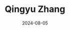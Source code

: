 ---
# Leave the homepage title empty to use the site title
title: 'Qingyu Zhang'
date: 2024-08-05
type: landing

# SEO description for homepage
description: 'Qingyu Zhang - Master''s student at the Institute of Software, Chinese Academy of Sciences (ISCAS). Research interests in Large Language Models, including long-text capabilities and multi-turn dialogue abilities.'

# SEO keywords
keywords:
  - Large Language Models
  - Model Compression
  - Long Context
  - Post-training
  - Reinforcement Learning
  - ISCAS
  - Qingyu Zhang

sections:
  - block: about.biography
    id: about
    content:
      title: Biography
      # The username directs to the user profile found in `content/authors/admin/`
      username: admin

  - block: markdown
    id: news
    content:
      title: News
      subtitle: ''
      text: |
        - **May, 2025** One paper "[*ShortGPT*](publication/shortgpt-acl2025/)" is accepted by ACL Findings 2025.
        - **Sep, 2024** One paper "[*Base of RoPE Bounds Context Length*](publication/base-of-rope-neurips2024/)" is accepted by NeurIPS 2024.
        - **Jun, 2024** Honored as an Outstanding Graduate at Fuzhou University.
        - **May, 2023** Won the **First Prize** in the 10th ASC Student Supercomputer Challenge.
        - **Nov, 2022** Won the **First Prize** in the 13th National College Student Mathematics Competition.
    design:
      view: compact
      columns: '2'

  - block: experience
    id: experience
    content:
      title: Experience
      date_format: Jan 2006
      # Experiences.
      items:
        - title: Algorithm Intern
          company: Meituan
          company_url: 'https://www.meituan.com/'
          location: Beijing, China
          date_start: '2024-12-01'
          date_end: ''
          description: |2-
              * Led the R&D of an RL-based dialogue optimization system for large models.
              * Deployed in a live business environment, increasing core business conversion rate by ~20%.
              * Research submitted to AAAI 2026.
        - title: Foundation Model Intern
          company: Baichuan Intelligence
          company_url: 'https://www.baichuan-ai.com/'
          location: Beijing, China
          date_start: '2024-01-01'
          date_end: '2024-10-31'
          description: |2-
              * Investigated Transformer redundancy and proposed a layer-based pruning method (**ShortGPT**, *ACL Findings*, 2025).
              * Researched the lower bounds of RoPE Base (**Base of RoPE Bounds Context Length**, *NeurIPS*, 2024).
              * Proposed a variant of the "Needle in a Haystack" evaluation method (Patent Granted).
        - title: Research Intern
          company: Institute of Software, Chinese Academy of Sciences
          company_url: 'http://www.iscas.ac.cn/'
          location: Beijing, China
          date_start: '2023-10-01'
          date_end: '2024-09-30'
          description: |2-
              * Adapted and optimized SFT/DPO algorithms for the Megatron framework (*ACL Demo*, 2025).
              * Implemented large-scale distributed training on Ascend 910b using the ModelLink framework.
    design:
      columns: '2'

  - block: collection
    id: projects
    content:
      title: Projects
      filters:
        folders:
          - project
    design:
      # Choose a view for the collection: card, compact, stream, showcase.
      view: card
      columns: '2'
      
  - block: collection
    id: publications
    content:
      title: Recent Publications
      text: "Here are some of my recent publications. You can find the full list in my CV."
      filters:
        folders:
          - publication
        exclude_featured: false
    design:
      columns: '2'
      view: citation

  - block: contact
    id: contact
    content:
      title: Contact
      email: ttraveller2001@gmail.com
      address:
        street: No. 4, South Fourth Street, Zhongguancun
        city: Beijing
        region: Haidian District
        postcode: '100190'
        country: China
        country_code: CN
      coordinates:
        latitude: '39.9837'
        longitude: '116.327'
      autolink: true
    design:
      columns: '2'
---
